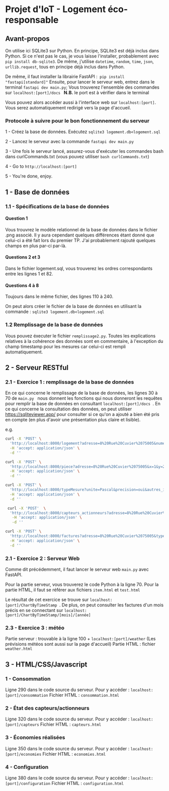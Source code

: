 # Projet d'IoT - Logement éco-responsable

## Avant-propos
On utilise ici SQLite3 sur Python. En principe, SQLite3 est déjà inclus dans Python. Si ce n'est pas le cas, je vous laisse l'installer, probablement avec ```pip install db-sqlite3```. De même, j'utilise ```datetime```, ```random```, ```time```, ```json```, ```urllib.request```, tous en principe déjà inclus dans Python.

De même, il faut installer la librairie FastAPI :``` pip install "fastapi[standard]"```
Ensuite, pour lancer le serveur web, entrez dans le terminal ```fastapi dev main.py```;
Vous trouverez l'ensemble des commandes sur 
```localhost:[port]/docs ```
**N.B.** le port est à vérifier dans le terminal

Vous pouvez alors accéder aussi à l'interface web sur ```localhost:[port]```. Vous serez automatiquement redirigé vers la page d'accueil.

### Protocole à suivre pour le bon fonctionnement du serveur

1 - Créez la base de données. Exécutez ```sqlite3 logement.db<logement.sql```

2 - Lancez le serveur avec la commande ```fastapi dev main.py```

3 - Une fois le serveur lancé, assurez-vous d'exécuter les commandes bash dans curlCommands.txt (vous pouvez utiliser ```bash curlCommands.txt```)

4 - Go to ```http://localhost:[port]```

5 - You're done, enjoy.



## 1 - Base de données
### 1.1 - Spécifications de la base de données
#### Question 1 
Vous trouvrez le modèle relationnel de la base de données dans le fichier .png associé. Il y aura cependant quelques différences étant donné que celui-ci a été fait lors du premier TP. J'ai probablement rajouté quelques champs en plus par-ci par-là.

#### Questions 2 et 3
Dans le fichier logement.sql, vous trouverez les ordres correspondants entre les lignes 1 et 82.

#### Questions 4 à 8
Toujours dans le même fichier, des lignes 110 à 240.

On peut alors créer le fichier de la base de données en utilisant la commande : 
```sqlite3 logement.db<logement.sql```

### 1.2 Remplissage de la base de données
Vous pouvez éxecuter le fichier ```remplissage2.py```. Toutes les explications relatives à la cohérence des données sont en commentaire, à l'exception du champ timestamp pour les mesures car celui-ci est rempli automatiquement.

## 2 - Serveur RESTful
### 2.1 - Exercice 1 : remplissage de la base de données
En ce qui concerne le remplissage de la base de données, les lignes 30 à 70 de ```main.py ``` nous donnent les fonctions qui nous donneront les requêtes pour remplir la base de données en consultant ```localhost:[port]/docs ```. En ce qui concerne la consultation des données, on peut utiliser https://sqliteviewer.app/ pour consulter si ce qu'on a ajouté a bien été pris en compte (en plus d'avoir une présentation plus claire et lisible).

e.g.
```bash
curl -X 'POST' \
  'http://localhost:8000/logement?adresse=8%20Rue%20Cuvier%2075005&numero_telephone=0143254665&ip=-' \
  -H 'accept: application/json' \
  -d ''
```
```bash
curl -X 'POST' \
  'http://localhost:8000/piece?adresse=8%20Rue%20Cuvier%2075005&x=1&y=2&z=3&nom=Salle1' \
  -H 'accept: application/json' \
  -d ''
```
```bash
curl -X 'POST' \
  'http://localhost:8000/typeMesure?unite=Pascal&precision=oui&autres_infos=Pression' \
  -H 'accept: application/json' \
  -d ''
```
```bash
 curl -X 'POST'  \
  'http://localhost:8000/capteurs_actionneurs?adresse=8%20Rue%20Cuvier%2075005&piece=nom&type_autres_infos=Pression&ref=007&port=12&actif=false' \
   -H 'accept: application/json' \
   -d ''
```
```bash
curl -X 'POST' \
  'http://localhost:8000/factures?adresse=8%20Rue%20Cuvier%2075005&typefacture=Gaz&montant=19.43&unit=m3' \
  -H 'accept: application/json' \
  -d ''
```
### 2.1 - Exercice 2 : Serveur Web
Comme dit précédemment, il faut lancer le serveur web ```main.py``` avec FastAPI.

Pour la partie serveur, vous trouverez le code Python à la ligne 70. Pour la partie HTML, il faut se référer aux fichiers ```item.html``` et ```test.html```

Le résultat de cet exercice se trouve sur ```localhost:[port]/ChartByTimeStamp ```. 
De plus, on peut consulter les factures d'un mois précis en se connectant sur ```localhost:[port]/ChartByTimeStamp/[mois]/[année] ```

### 2.3 - Exercice 3 : météo
Partie serveur : trouvable à la ligne 100 + ```localhost:[port]/weather``` (Les prévisions météos sont aussi sur la page d'accueil)
Partie HTML : fichier ```weather.html```

## 3 - HTML/CSS/Javascript
### 1 - Consommation
Ligne 290 dans le code source du serveur. Pour y accéder : ```localhost:[port]/consommation```
Fichier HTML : ```consommation.html```

### 2 - État des capteurs/actionneurs
Ligne 320 dans le code source du serveur. Pour y accéder : ```localhost:[port]/capteurs```
Fichier HTML : ```capteurs.html```

### 3 - Économies réalisées
Ligne 350 dans le code source du serveur. Pour y accéder : ```localhost:[port]/economies```
Fichier HTML : ```economies.html```

### 4 - Configuration
Ligne 380 dans le code source du serveur. Pour y accéder : ```localhost:[port]/configuration```
Fichier HTML : ```configuration.html```
